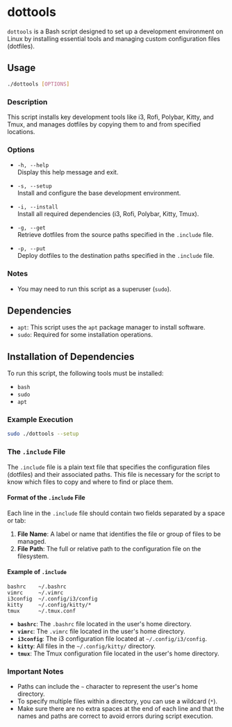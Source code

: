 # dottools

`dottools` is a Bash script designed to set up a development environment on Linux by installing essential tools and managing custom configuration files (dotfiles).

## Usage

```bash
./dottools [OPTIONS]
```

### Description

This script installs key development tools like i3, Rofi, Polybar, Kitty, and Tmux, and manages dotfiles by copying them to and from specified locations.

### Options

- `-h, --help`  
  Display this help message and exit.

- `-s, --setup`  
  Install and configure the base development environment.

- `-i, --install`  
  Install all required dependencies (i3, Rofi, Polybar, Kitty, Tmux).

- `-g, --get`  
  Retrieve dotfiles from the source paths specified in the `.include` file.

- `-p, --put`  
  Deploy dotfiles to the destination paths specified in the `.include` file.

### Notes

- You may need to run this script as a superuser (`sudo`).

## Dependencies

- `apt`: This script uses the `apt` package manager to install software.
- `sudo`: Required for some installation operations.

## Installation of Dependencies

To run this script, the following tools must be installed:

- `bash`
- `sudo`
- `apt`

### Example Execution

```bash
sudo ./dottools --setup
```

### The `.include` File

The `.include` file is a plain text file that specifies the configuration files (dotfiles) and their associated paths. This file is necessary for the script to know which files to copy and where to find or place them.

#### Format of the `.include` File

Each line in the `.include` file should contain two fields separated by a space or tab:

1. **File Name**: A label or name that identifies the file or group of files to be managed.
2. **File Path**: The full or relative path to the configuration file on the filesystem.

#### Example of `.include`

```plaintext
bashrc    ~/.bashrc
vimrc     ~/.vimrc
i3config  ~/.config/i3/config
kitty     ~/.config/kitty/*
tmux      ~/.tmux.conf
```

- **`bashrc`**: The `.bashrc` file located in the user's home directory.
- **`vimrc`**: The `.vimrc` file located in the user's home directory.
- **`i3config`**: The i3 configuration file located at `~/.config/i3/config`.
- **`kitty`**: All files in the `~/.config/kitty/` directory.
- **`tmux`**: The Tmux configuration file located in the user's home directory.

### Important Notes

- Paths can include the `~` character to represent the user's home directory.
- To specify multiple files within a directory, you can use a wildcard (`*`).
- Make sure there are no extra spaces at the end of each line and that the names and paths are correct to avoid errors during script execution.

